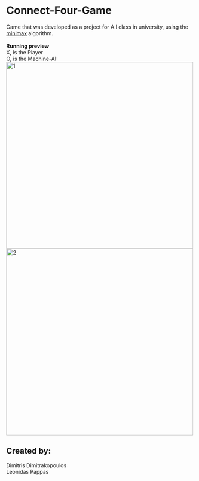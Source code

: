 # Connect-Four-Game
Game that was developed as a project for A.I class in university, using the <a href="https://www.youtube.com/watch?v=l-hh51ncgDI">minimax</a> algorithm.
<br><br>
<b>Running preview</b>
<br>
X, is the Player<br>O, is the Machine-AI:
<br>
<img src="https://i.ibb.co/ygz6vfx/1.png" alt="1" border="0" height="500px">
<img src="https://i.ibb.co/xgV4wzK/2.png" alt="2" border="0" height="500px">
<br>
<h2>Created by:</h2>
Dimitris Dimitrakopoulos<br>
Leonidas Pappas
